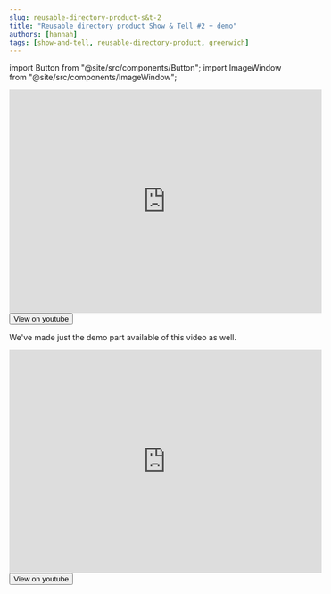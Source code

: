```yaml
---
slug: reusable-directory-product-s&t-2
title: "Reusable directory product Show & Tell #2 + demo"
authors: [hannah]
tags: [show-and-tell, reusable-directory-product, greenwich]
---
```


import Button from "@site/src/components/Button";
import ImageWindow from "@site/src/components/ImageWindow";

<ImageWindow size="auto">

<iframe width="560" height="400" src="https://www.youtube.com/embed/XWgcW8GGlDE" title="YouTube video player" frameborder="0" allow="accelerometer; autoplay; clipboard-write; encrypted-media; gyroscope; picture-in-picture; web-share" allowfullscreen></iframe>

<Button href="https://www.youtube.com/watch?v=XWgcW8GGlDE&list=PL9RYrPzUv72xvipBQ_I30dpyUEFSX1orG" size="sm">
  View on youtube
</Button>

</ImageWindow>

We've made just the demo part available of this video as well.

<ImageWindow size="auto">

<iframe width="560" height="400" src="https://www.youtube.com/embed/Rj1pik62dFM" title="YouTube video player" frameborder="0" allow="accelerometer; autoplay; clipboard-write; encrypted-media; gyroscope; picture-in-picture; web-share" allowfullscreen></iframe>

<Button href="https://www.youtube.com/watch?v=Rj1pik62dFM&list=PL9RYrPzUv72xvipBQ_I30dpyUEFSX1orG" size="sm">
  View on youtube
</Button>

</ImageWindow>

<!--truncate-->
